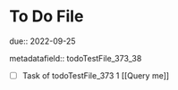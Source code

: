 # To Do File

due:: 2022-09-25

metadatafield:: todoTestFile_373_38

- [ ] Task of todoTestFile_373 1 [[Query me]]
